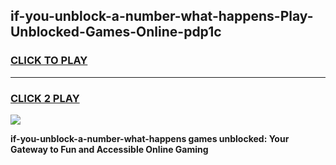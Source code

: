 
## if-you-unblock-a-number-what-happens-Play-Unblocked-Games-Online-pdp1c
<h3>
<a href="https://premium76.site?title=if-you-unblock-a-number-what-happens&ref=25A">CLICK TO PLAY</a></h3>
<hr>

<h3>
<a href="https://premium76.site?title=if-you-unblock-a-number-what-happens&ref=25A">CLICK 2 PLAY</a>
  
</h3>

<a href="https://premium76.site?title=if-you-unblock-a-number-what-happens&ref=25A"><img src="https://clearcache.store/games.png"></a>


**if-you-unblock-a-number-what-happens games unblocked: Your Gateway to Fun and Accessible Online Gaming**
